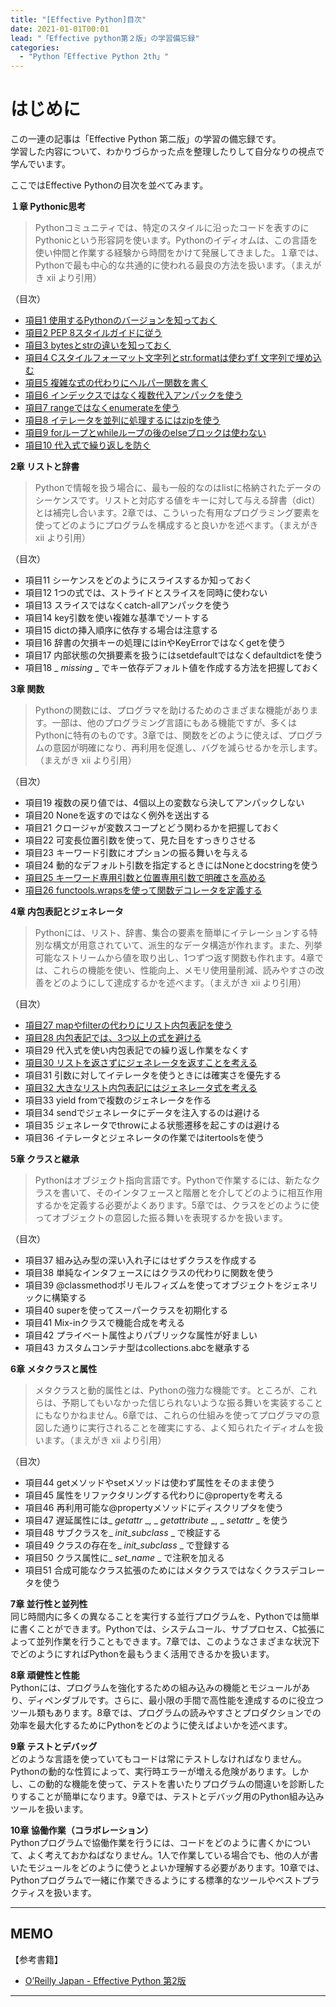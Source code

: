 ```yaml
---
title: "[Effective Python]目次"
date: 2021-01-01T00:01
lead: "「Effective python第２版」の学習備忘録"
categories:
  - "Python「Effective Python 2th」"
---
```


# はじめに
この一連の記事は「Effective Python 第二版」の学習の備忘録です。  
学習した内容について、わかりづらかった点を整理したりして自分なりの視点で学んでいます。  

ここではEffective Pythonの目次を並べてみます。

**１章 Pythonic思考**  
>Pythonコミュニティでは、特定のスタイルに沿ったコードを表すのにPythonicという形容詞を使います。Pythonのイディオムは、この言語を使い仲間と作業する経験から時間をかけて発展してきました。１章では、Pythonで最も中心的な共通的に使われる最良の方法を扱います。（まえがき xii より引用）

（目次）
- [項目1 使用するPythonのバージョンを知っておく](https://massasquash.github.io/potatofolio/python/effective_python01_1/)  
- [項目2 PEP 8スタイルガイドに従う](https://massasquash.github.io/potatofolio/python/effective_python01_2/)  
- [項目3 bytesとstrの違いを知っておく](https://massasquash.github.io/potatofolio/python/effective_python01_3/)  
- [項目4 Cスタイルフォーマット文字列とstr.formatは使わずf 文字列で埋め込む](https://massasquash.github.io/potatofolio/python/effective_python01_4/)  
- [項目5 複雑な式の代わりにヘルパー関数を書く](https://massasquash.github.io/potatofolio/python/effective_python01_5/)  
- [項目6 インデックスではなく複数代入アンパックを使う](https://massasquash.github.io/potatofolio/python/effective_python01_6/)  
- [項目7 rangeではなくenumerateを使う](https://massasquash.github.io/potatofolio/python/effective_python01_7-8/)  
- [項目8 イテレータを並列に処理するにはzipを使う](https://massasquash.github.io/potatofolio/python/effective_python01_7-8/)  
- [項目9 forループとwhileループの後のelseブロックは使わない](https://massasquash.github.io/potatofolio/python/effective_python01_9/)
- [項目10 代入式で繰り返しを防ぐ](https://massasquash.github.io/potatofolio/python/effective_python01_10/)  


**2章 リストと辞書**  
> Pythonで情報を扱う場合に、最も一般的なのはlistに格納されたデータのシーケンスです。リストと対応する値をキーに対して与える辞書（dict）とは補完し合います。2章では、こういった有用なプログラミング要素を使ってどのようにプログラムを構成すると良いかを述べます。（まえがき xii より引用）

（目次）  
- 項目11 シーケンスをどのようにスライスするか知っておく  
- 項目12 1つの式では、ストライドとスライスを同時に使わない  
- 項目13 スライスではなくcatch-allアンパックを使う  
- 項目14 key引数を使い複雑な基準でソートする  
- 項目15 dictの挿入順序に依存する場合は注意する  
- 項目16 辞書の欠損キーの処理にはinやKeyErrorではなくgetを使う  
- 項目17 内部状態の欠損要素を扱うにはsetdefaultではなくdefaultdictを使う  
- 項目18 _ _missing_ _ でキー依存デフォルト値を作成する方法を把握しておく  


**3章 関数**  
>Pythonの関数には、プログラマを助けるためのさまざまな機能があります。一部は、他のプログラミング言語にもある機能ですが、多くはPythonに特有のものです。3章では、関数をどのように使えば、プログラムの意図が明確になり、再利用を促進し、バグを減らせるかを示します。（まえがき xii より引用）

（目次）  
- 項目19 複数の戻り値では、4個以上の変数なら決してアンパックしない  
- 項目20 Noneを返すのではなく例外を送出する  
- 項目21 クロージャが変数スコープとどう関わるかを把握しておく  
- 項目22 可変長位置引数を使って、見た目をすっきりさせる  
- 項目23 キーワード引数にオプションの振る舞いを与える  
- 項目24 動的なデフォルト引数を指定するときにはNoneとdocstringを使う  
- [項目25 キーワード専用引数と位置専用引数で明確さを高める](https://massasquash.github.io/potatofolio/python/effective_python03_25/)  
- [項目26 functools.wrapsを使って関数デコレータを定義する](https://massasquash.github.io/potatofolio/python/effective_python03_26/)  


**4章 内包表記とジェネレータ**  
>Pythonには、リスト、辞書、集合の要素を簡単にイテレーションする特別な構文が用意されていて、派生的なデータ構造が作れます。また、列挙可能なストリームから値を取り出し、1つずつ返す関数も作れます。4章では、これらの機能を使い、性能向上、メモリ使用量削減、読みやすさの改善をどのようにして達成するかを述べます。（まえがき xii より引用）

（目次）  
- [項目27 mapやfilterの代わりにリスト内包表記を使う](https://massasquash.github.io/potatofolio/python/effective_python04_27-28/)  
- [項目28 内包表記では、3つ以上の式を避ける](https://massasquash.github.io/potatofolio/python/effective_python04_27-28/)  
- 項目29 代入式を使い内包表記での繰り返し作業をなくす  
- [項目30 リストを返さずにジェネレータを返すことを考える](https://massasquash.github.io/potatofolio/python/effective_python04_30-32/)  
- 項目31 引数に対してイテレータを使うときには確実さを優先する  
- [項目32 大きなリスト内包表記にはジェネレータ式を考える](https://massasquash.github.io/potatofolio/python/effective_python04_30-32/)  
- 項目33 yield fromで複数のジェネレータを作る  
- 項目34 sendでジェネレータにデータを注入するのは避ける  
- 項目35 ジェネレータでthrowによる状態遷移を起こすのは避ける  
- 項目36 イテレータとジェネレータの作業ではitertoolsを使う  


**5章 クラスと継承**  
>Pythonはオブジェクト指向言語です。Pythonで作業するには、新たなクラスを書いて、そのインタフェースと階層とを介してどのように相互作用するかを定義する必要がよくあります。5章では、クラスをどのように使ってオブジェクトの意図した振る舞いを表現するかを扱います。

（目次）  
- 項目37 組み込み型の深い入れ子にはせずクラスを作成する  
- 項目38 単純なインタフェースにはクラスの代わりに関数を使う  
- 項目39 @classmethodポリモルフィズムを使ってオブジェクトをジェネリックに構築する  
- 項目40 superを使ってスーパークラスを初期化する  
- 項目41 Mix-inクラスで機能合成を考える  
- 項目42 プライベート属性よりパブリックな属性が好ましい  
- 項目43 カスタムコンテナ型はcollections.abcを継承する  

**6章 メタクラスと属性**  
>メタクラスと動的属性とは、Pythonの強力な機能です。ところが、これらは、予期してもいなかった信じられないような振る舞いを実装することにもなりかねません。6章では、これらの仕組みを使ってプログラマの意図した通りに実行されることを確実にする、よく知られたイディオムを扱います。（まえがき xii より引用）

（目次）  
- 項目44 getメソッドやsetメソッドは使わず属性をそのまま使う  
- 項目45 属性をリファクタリングする代わりに@propertyを考える  
- 項目46 再利用可能な@propertyメソッドにディスクリプタを使う  
- 項目47 遅延属性には_ _getattr_ _, _ _getattribute_ _, _ _setattr_ _ を使う  
- 項目48 サブクラスを_ _init_subclass_ _ で検証する  
- 項目49 クラスの存在を_ _init_subclass_ _ で登録する  
- 項目50 クラス属性に_ _set_name_ _ で注釈を加える  
- 項目51 合成可能なクラス拡張のためにはメタクラスではなくクラスデコレータを使う  


**7章 並行性と並列性**  
同じ時間内に多くの異なることを実行する並行プログラムを、Pythonでは簡単に書くことができます。Pythonでは、システムコール、サブプロセス、C拡張によって並列作業を行うこともできます。7章では、このようなさまざまな状況下でどのようにすればPythonを最もうまく活用できるかを扱います。

**8章 頑健性と性能**  
Pythonには、プログラムを強化するための組み込みの機能とモジュールがあり、ディペンダブルです。さらに、最小限の手間で高性能を達成するのに役立つツール類もあります。8章では、プログラムの読みやすさとプロダクションでの効率を最大化するためにPythonをどのように使えばよいかを述べます。

**9章 テストとデバッグ**  
どのような言語を使っていてもコードは常にテストしなければなりません。Pythonの動的な性質によって、実行時エラーが増える危険があります。しかし、この動的な機能を使って、テストを書いたりプログラムの間違いを診断したりすることが簡単になります。9章では、テストとデバッグ用のPython組み込みツールを扱います。

**10章 協働作業（コラボレーション）**  
Pythonプログラムで協働作業を行うには、コードをどのように書くかについて、よく考えておかねばなりません。1人で作業している場合でも、他の人が書いたモジュールをどのように使うとよいか理解する必要があります。10章では、Pythonプログラムで一緒に作業できるようにする標準的なツールやベストプラクティスを扱います。


---
## MEMO
【参考書籍】
- [O’Reilly Japan - Effective Python 第2版](https://www.oreilly.co.jp/books/9784873119175/)
---